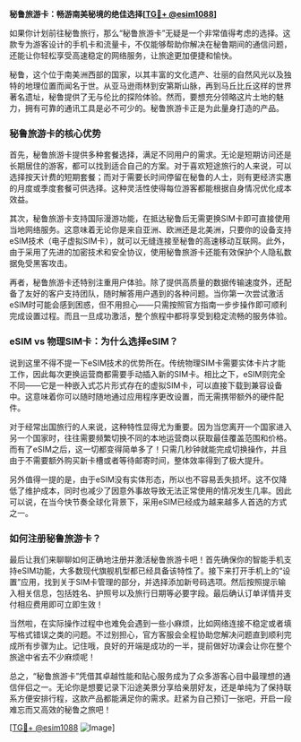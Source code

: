 **秘鲁旅游卡：畅游南美秘境的绝佳选择[[TG💪+ @esim1088](https://t.me/s/esim1088)]**

如果你计划前往秘鲁旅行，那么“秘鲁旅游卡”无疑是一个非常值得考虑的选择。这款专为游客设计的手机卡和流量卡，不仅能够帮助你解决在秘鲁期间的通信问题，还能让你轻松享受高速稳定的网络服务，让旅途更加便捷和愉快。

秘鲁，这个位于南美洲西部的国家，以其丰富的文化遗产、壮丽的自然风光以及独特的地理位置而闻名于世。从亚马逊雨林到安第斯山脉，再到马丘比丘这样的世界著名遗址，秘鲁提供了无与伦比的探险体验。然而，要想充分领略这片土地的魅力，拥有可靠的通讯工具是必不可少的。秘鲁旅游卡正是为此量身打造的产品。

### 秘鲁旅游卡的核心优势

首先，秘鲁旅游卡提供多种套餐选择，满足不同用户的需求。无论是短期访问还是长期居住的游客，都可以找到适合自己的方案。对于喜欢短途旅行的人来说，可以选择按天计费的短期套餐；而对于需要长时间停留在秘鲁的人士，则有更经济实惠的月度或季度套餐可供选择。这种灵活性使得每位游客都能根据自身情况优化成本效益。

其次，秘鲁旅游卡支持国际漫游功能，在抵达秘鲁后无需更换SIM卡即可直接使用当地网络服务。这意味着无论你是来自亚洲、欧洲还是北美洲，只要你的设备支持eSIM技术（电子虚拟SIM卡），就可以无缝连接至秘鲁的高速移动互联网。此外，由于采用了先进的加密技术和安全协议，使用秘鲁旅游卡还能有效保护个人隐私数据免受黑客攻击。

再者，秘鲁旅游卡还特别注重用户体验。除了提供高质量的数据传输速度外，还配备了友好的客户支持团队，随时解答用户遇到的各种问题。当你第一次尝试激活eSIM时可能会感到困惑，但不用担心——只需按照官方指南一步步操作即可顺利完成设置过程。而且一旦成功激活，整个旅程中都将享受到稳定流畅的服务体验。

### eSIM vs 物理SIM卡：为什么选择eSIM？

说到这里不得不提一下eSIM技术的优势所在。传统物理SIM卡需要实体卡片才能工作，因此每次更换运营商都需要手动插入新的SIM卡。相比之下，eSIM则完全不同——它是一种嵌入式芯片形式存在的虚拟SIM卡，可以直接下载到兼容设备中。这意味着你可以随时随地通过应用程序更改设置，而无需携带额外的硬件配件。

对于经常出国旅行的人来说，这种特性显得尤为重要。因为当您离开一个国家进入另一个国家时，往往需要频繁切换不同的本地运营商以获取最佳覆盖范围和价格。而有了eSIM之后，这一切都变得简单多了！只需几秒钟就能完成切换操作，并且由于不需要额外购买新卡槽或者等待邮寄时间，整体效率得到了极大提升。

另外值得一提的是，由于eSIM没有实体形态，所以也不容易丢失损坏。这不仅降低了维护成本，同时也减少了因意外事故导致无法正常使用的情况发生几率。因此可以说，在当今快节奏全球化背景下，采用eSIM已经成为越来越多人首选的方式之一。

### 如何注册秘鲁旅游卡？

最后让我们来聊聊如何正确地注册并激活秘鲁旅游卡吧！首先确保你的智能手机支持eSIM功能，大多数现代旗舰机型都已经具备该特性了。接下来打开手机上的“设置”应用，找到关于SIM卡管理的部分，并选择添加新号码选项。然后按照提示输入相关信息，包括姓名、护照号以及旅行日期等必要字段。最后确认订单详情并支付相应费用即可立即生效！

当然啦，在实际操作过程中也难免会遇到一些小麻烦，比如网络连接不稳定或者填写格式错误之类的问题。不过别担心，官方客服会全程协助您解决问题直到顺利完成所有步骤为止。记住哦，良好的开端是成功的一半，提前做好功课会让你在整个旅途中省去不少麻烦呢！

总之，“秘鲁旅游卡”凭借其卓越性能和贴心服务成为了众多游客心目中最理想的通信伴侣之一。无论你是想要记录下沿途美景分享给亲朋好友，还是单纯为了保持联系方便安排行程，这款产品都能满足你的需求。赶紧为自己预订一张吧，开启一段难忘而又高效的秘鲁之旅吧！

[[TG💪+ @esim1088](https://t.me/s/esim1088) ![Image](https://i.postimg.cc/4NQfJmqS/Snipaste-2025-05-13-00-14-12.png)]